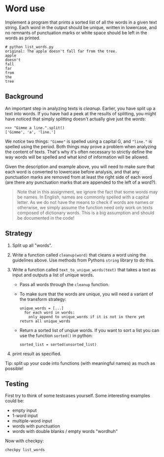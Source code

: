 # Word use

Implement a program that prints a sorted list of all the words in a given text string. Each word in the output should be unique, written in lowercase, and no remnants of punctuation marks or white space should be left in the words as printed.

    # python list_words.py
    original: The apple doesn't fall far from the tree.
    apple
    doesn't
    fall
    far
    from
    the
    tree


## Background

An important step in analyzing texts is *cleanup*. Earlier, you have split up a text into words. If you have had a peek at the results of splitting, you might have noticed that simply splitting doesn't actually give just the *words*:

    >>> "Gimme a line.".split()
    ['Gimme', 'a', 'line.']

We notice two things: `"Gimme"` is spelled using a capital G, and `"line."` is spelled using the period. Both things may prove a problem when analyzing the content of texts. That's why it's often necessary to strictly define the way words will be spelled and what kind of information will be allowed.

Given the description and example above, you will need to make sure that each word is converted to lowercase before analysis, and that any punctuation marks are removed from at least the right side of each word (are there any punctuation marks that are appended to the left of a word?).

> Note that in this assignment, we ignore the fact that some words may be names. In English, names are commonly spelled with a capital letter. As we do not have the means to check if words are names or otherwise, we simply assume the function need only work on texts composed of dictionary words. This is a big assumption and should be documented in the code!


## Strategy

1. Split up all "words".

2. Write a function called `cleanup(word)` that cleans a word using the guidelines above. Use methods from Pythons `string` library to do this.

3. Write a function called `text_to_unique_words(text)` that takes a text as input and outputs a list of unique words.

    * Pass all words through the `cleanup` function.
    * To make sure that the words are unique, you will need a variant of the transform strategy:

          unique_words = [...]
            for each word in words:
              only append to unique_words if it is not in there yet
          return all unique_words

    * Return a sorted list of unqiue words. If you want to sort a list you can use the function `sorted()` in python:

          sorted_list = sorted(unsorted_list)

4. print result as specified.

Tip: split up your code into functions (with meaningful names) as much as possible!


## Testing

First try to think of some testcases yourself. Some interesting examples could be:

- empty input
- 1-word input
- multiple-word input
- words with punctuation
- words with double blanks / empty words  "word<space><space>huh"

Now with checkpy:

    checkpy list_words
